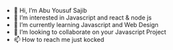 - 👋 Hi, I’m Abu Yousuf Sajib
- 👀 I’m interested in Javascript and react & node js
- 🌱 I’m currently learning Javascript and Web Design
- 💞️ I’m looking to collaborate on your Javascript Project
- 📫 How to reach me just kocked 

<!---
abuyousuf75/abuyousuf75 is a ✨ special ✨ repository because its `README.md` (this file) appears on your GitHub profile.
You can click the Preview link to take a look at your changes.
--->
